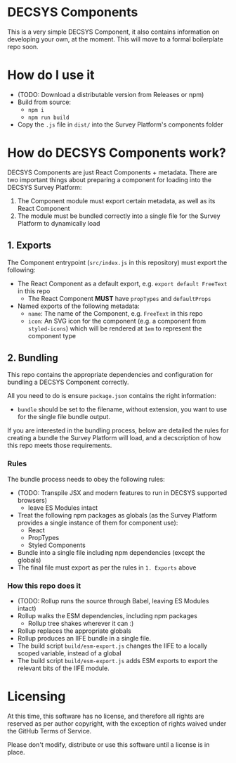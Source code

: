 # DECSYS Components

This is a very simple DECSYS Component, it also contains information on developing your own, at the moment. This will move to a formal boilerplate repo soon.

# How do I use it

- (TODO: Download a distributable version from Releases or npm)
- Build from source:
  - `npm i`
  - `npm run build`
- Copy the `.js` file in `dist/` into the Survey Platform's components folder

# How do DECSYS Components work?

DECSYS Components are just React Components + metadata. There are two important things about preparing a component for loading into the DECSYS Survey Platform:

1. The Component module must export certain metadata, as well as its React Component
2. The module must be bundled correctly into a single file for the Survey Platform to dynamically load

## 1. Exports

The Component entrypoint (`src/index.js` in this repository) must export the following:

- The React Component as a default export, e.g. `export default FreeText` in this repo
  - The React Component **MUST** have `propTypes` and `defaultProps`
- Named exports of the following metadata:
  - `name`: The name of the Component, e.g. `FreeText` in this repo
  - `icon`: An SVG icon for the component (e.g. a component from `styled-icons`) which will be rendered at `1em` to represent the component type

## 2. Bundling

This repo contains the appropriate dependencies and configuration for bundling a DECSYS Component correctly.

All you need to do is ensure `package.json` contains the right information:

- `bundle` should be set to the filename, without extension, you want to use for the single file bundle output.

If you are interested in the bundling process, below are detailed the rules for creating a bundle the Survey Platform will load, and a decscription of how this repo meets those requirements.

### Rules

The bundle process needs to obey the following rules:

- (TODO: Transpile JSX and modern features to run in DECSYS supported browsers)
  - leave ES Modules intact
- Treat the following npm packages as globals (as the Survey Platform provides a single instance of them for component use):
  - React
  - PropTypes
  - Styled Components
- Bundle into a single file including npm dependencies (except the globals)
- The final file must export as per the rules in `1. Exports` above

### How this repo does it

- (TODO: Rollup runs the source through Babel, leaving ES Modules intact)
- Rollup walks the ESM dependencies, including npm packages
  - Rollup tree shakes wherever it can :)
- Rollup replaces the appropriate globals
- Rollup produces an IIFE bundle in a single file.
- The build script `build/esm-export.js` changes the IIFE to a locally scoped variable, instead of a global
- The build script `build/esm-export.js` adds ESM exports to export the relevant bits of the IIFE module.

# Licensing

At this time, this software has no license, and therefore all rights are reserved as per author copyright, with the exception of rights waived under the GitHub Terms of Service.

Please don't modify, distribute or use this software until a license is in place.
